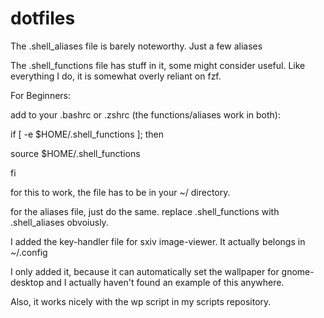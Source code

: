 # dotfiles

The .shell_aliases file is barely noteworthy. Just a few aliases

The .shell_functions file has stuff in it, some might consider useful.
Like everything I do, it is somewhat overly reliant on fzf.

For Beginners:

add to your .bashrc or .zshrc (the functions/aliases work in both):

if [ -e $HOME/.shell_functions ]; then

source $HOME/.shell_functions
        
fi

for this to work, the file has to be in your ~/ directory.

for the aliases file, just do the same. replace .shell_functions with .shell_aliases obvoiusly.

I added the key-handler file for sxiv image-viewer. It actually belongs in ~/.config

I only added it, because it can automatically set the wallpaper for gnome-desktop and I actually haven't found an example of this anywhere.

Also, it works nicely with the wp script in my scripts repository.
